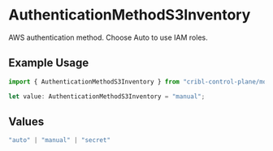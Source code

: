 # AuthenticationMethodS3Inventory

AWS authentication method. Choose Auto to use IAM roles.

## Example Usage

```typescript
import { AuthenticationMethodS3Inventory } from "cribl-control-plane/models/operations";

let value: AuthenticationMethodS3Inventory = "manual";
```

## Values

```typescript
"auto" | "manual" | "secret"
```